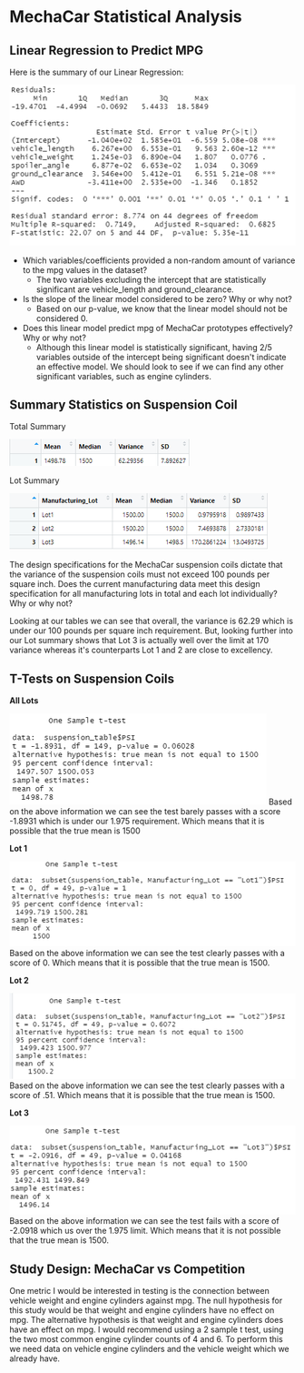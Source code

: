 # MechaCar Statistical Analysis

## Linear Regression to Predict MPG
Here is the summary of our Linear Regression:

![MPG Linear](Photos/mpglinear.png)

* Which variables/coefficients provided a non-random amount of variance to the mpg values in the dataset?
  * The two variables excluding the intercept that are statistically significant are vehicle_length and ground_clearance.
* Is the slope of the linear model considered to be zero? Why or why not?
  * Based on our p-value, we know that the linear model should not be considered 0. 
* Does this linear model predict mpg of MechaCar prototypes effectively? Why or why not?
  * Although this linear model is statistically significant, having 2/5 variables outside of the intercept being significant doesn't indicate an effective model. We should look to see if we can find any other significant variables, such as engine cylinders.

## Summary Statistics on Suspension Coil
Total Summary

![Total Summary](Photos/total_summary.png)

Lot Summary

![Lot Summary](Photos/lot_summary.png)

The design specifications for the MechaCar suspension coils dictate that the variance of the suspension coils must not exceed 100 pounds per square inch. Does the current manufacturing data meet this design specification for all manufacturing lots in total and each lot individually? Why or why not?

Looking at our tables we can see that overall, the variance is 62.29 which is under our 100 pounds per square inch requirement. But, looking further into our Lot summary shows that Lot 3 is actually well over the limit at 170 variance whereas it's counterparts Lot 1 and 2 are close to excellency. 

## T-Tests on Suspension Coils
**All Lots**

![TTest All](Photos/ttestall.png)
Based on the above information we can see the test barely passes with a score -1.8931 which is under our 1.975 requirement. Which means that it is possible that the true mean is 1500

**Lot 1** 

![TTest Lot 1](Photos/ttestlot1.png)
Based on the above information we can see the test clearly passes with a score of 0. Which means that it is possible that the true mean is 1500.

**Lot 2** 

![TTest Lot 2](Photos/ttestlot2.png)
Based on the above information we can see the test clearly passes with a score of .51. Which means that it is possible that the true mean is 1500.

**Lot 3** 

![TTest Lot 3](Photos/ttestlot3.png)
Based on the above information we can see the test fails with a score of -2.0918 which us over the 1.975 limit. Which means that it is not possible that the true mean is 1500.

## Study Design: MechaCar vs Competition
One metric I would be interested in testing is the connection between vehicle weight and engine cylinders against mpg. The null hypothesis for this study would be that weight and engine cylinders have no effect on mpg. The alternative hypothesis is that weight and engine cylinders does have an effect on mpg. I would recommend using a 2 sample t test, using the two most common engine cylinder counts of 4 and 6. To perform this we need data on vehicle engine cylinders and the vehicle weight which we already have.  
